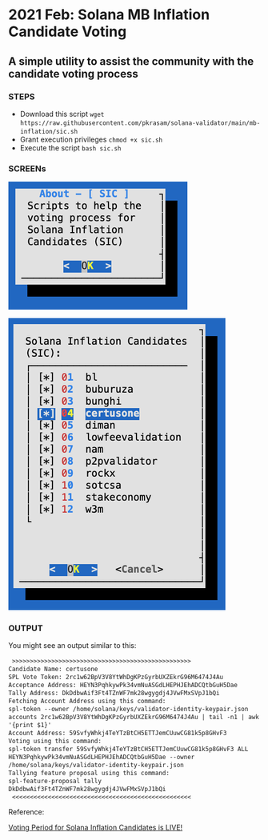 # 2021 Feb: Solana MB Inflation Candidate Voting

## A simple utility to assist the community with the candidate voting process

### STEPS

- Download this script
  `wget https://raw.githubusercontent.com/pkrasam/solana-validator/main/mb-inflation/sic.sh`
- Grant execution privileges
  `chmod +x sic.sh`
- Execute the script
  `bash sic.sh`

### SCREENs

![SIC About](../images/sic_about.png)

![SIC Candidates](../images/sic_candidates.png)

### OUTPUT

You might see an output similar to this:

```
 >>>>>>>>>>>>>>>>>>>>>>>>>>>>>>>>>>>>>>>>>>>>>>>>>>
Candidate Name: certusone
SPL Vote Token: 2rc1w62BpV3V8YtWhDgKPzGyrbUXZEkrG96M6474J4Au
Acceptance Address: HEYN3PqhkywPk34vmNuASGdLHEPHJEhADCQtbGuH5Dae
Tally Address: DkDdbwAif3Ft4TZnWF7mk28wgygdj4JVwFMxSVpJ1bQi
Fetching Account Address using this command:
spl-token --owner /home/solana/keys/validator-identity-keypair.json accounts 2rc1w62BpV3V8YtWhDgKPzGyrbUXZEkrG96M6474J4Au | tail -n1 | awk '{print $1}'
Account Address: 59SvfyWhkj4TeYTzBtCH5ETTJemCUuwCG81k5p8GHvF3
Voting using this command:
spl-token transfer 59SvfyWhkj4TeYTzBtCH5ETTJemCUuwCG81k5p8GHvF3 ALL HEYN3PqhkywPk34vmNuASGdLHEPHJEhADCQtbGuH5Dae --owner /home/solana/keys/validator-identity-keypair.json
Tallying feature proposal using this command:
spl-feature-proposal tally DkDdbwAif3Ft4TZnWF7mk28wgygdj4JVwFMxSVpJ1bQi
 <<<<<<<<<<<<<<<<<<<<<<<<<<<<<<<<<<<<<<<<<<<<<<<<<<
```

Reference:

[Voting Period for Solana Inflation Candidates is LIVE!](https://forums.solana.com/t/voting-period-for-solana-inflation-candidates-is-live/1113)
